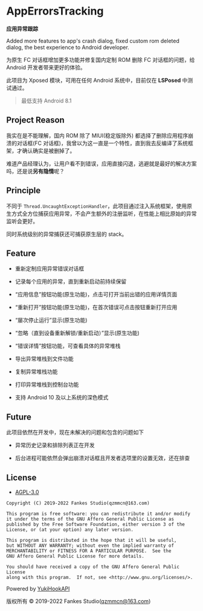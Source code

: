 # AppErrorsTracking

**应用异常跟踪**

Added more features to app's crash dialog, fixed custom rom deleted dialog, the best experience to Android developer.

为原生 FC 对话框增加更多功能并修复国内定制 ROM 删除 FC 对话框的问题，给 Android 开发者带来更好的体验。

此项目为 Xposed 模块，可用在任何 Android 系统中，目前仅在 **LSPosed** 中测试通过。

> 最低支持 Android 8.1

## Project Reason

我实在是不能理解，国内 ROM 除了 MIUI(稳定版除外) 都选择了删除应用程序崩溃的对话框(FC 对话框)，我曾以为这一直是一个特性，直到我去反编译了系统框架，才确认确实是被删掉了。

难道产品经理认为，让用户看不到错误，应用直接闪退，逃避就是最好的解决方案吗，还是说**另有隐情**呢？

## Principle

不同于 `Thread.UncaughtExceptionHandler`，此项目通过注入系统框架，使用原生方式全方位捕获应用异常，不会产生额外的注册监听，在性能上相比原始的异常监听会更好。

同时系统级别的异常捕获还可捕获原生层的 stack。

## Feature

- 重新定制应用异常错误对话框

- 记录每个应用的异常，直到重新启动前持续保留

- “应用信息”按钮功能(原生功能)，点击可打开当前出错的应用详情页面

- “重新打开”按钮功能(原生功能)，在首次错误可点击按钮重新打开应用

- “屡次停止运行”显示(原生功能)

- “忽略（直到设备重新解锁/重新启动）”显示(原生功能)

- “错误详情”按钮功能，可查看具体的异常堆栈

- 导出异常堆栈到文件功能

- 复制异常堆栈功能

- 打印异常堆栈到控制台功能

- 支持 Android 10 及以上系统的深色模式

## Future

此项目依然在开发中，现在未解决的问题和包含的问题如下

- 异常历史记录和排除列表正在开发

- 后台进程可能依然会弹出崩溃对话框且开发者选项里的设置无效，还在排查

## License

- [AGPL-3.0](https://www.gnu.org/licenses/agpl-3.0.html)

```
Copyright (C) 2019-2022 Fankes Studio(qzmmcn@163.com)

This program is free software: you can redistribute it and/or modify
it under the terms of the GNU Affero General Public License as
published by the Free Software Foundation, either version 3 of the
License, or (at your option) any later version.

This program is distributed in the hope that it will be useful,
but WITHOUT ANY WARRANTY; without even the implied warranty of
MERCHANTABILITY or FITNESS FOR A PARTICULAR PURPOSE.  See the
GNU Affero General Public License for more details.

You should have received a copy of the GNU Affero General Public License
along with this program.  If not, see <http://www.gnu.org/licenses/>.
```

Powered by [YukiHookAPI](https://github.com/fankes/YukiHookAPI)

版权所有 © 2019-2022 Fankes Studio(qzmmcn@163.com)